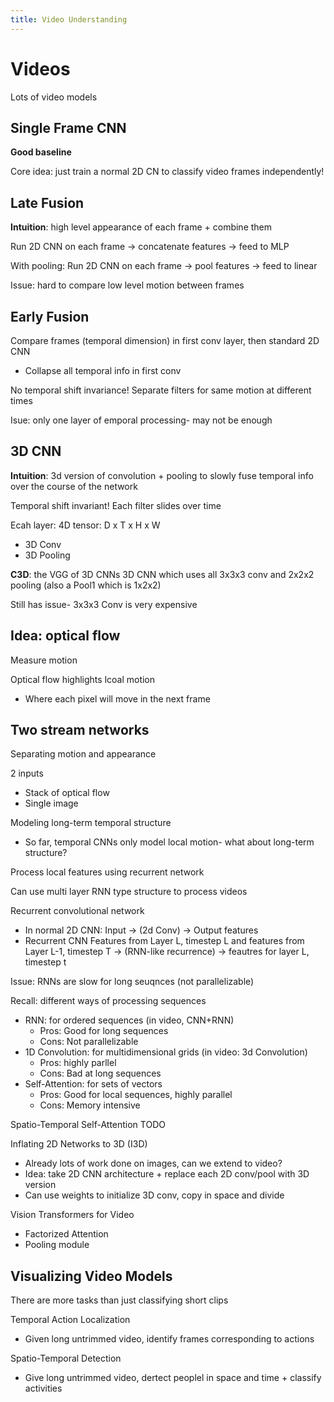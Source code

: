```yaml
---
title: Video Understanding
---
```


# Videos

Lots of video models

## Single Frame CNN
**Good baseline**

Core idea: just train a normal 2D CN to classify video frames independently!

## Late Fusion
**Intuition**: high level appearance of each frame + combine them

Run 2D CNN on each frame → concatenate features → feed to MLP

With pooling:  Run 2D CNN on each frame → pool features → feed to linear

Issue: hard to compare low level motion between frames
## Early Fusion

Compare frames (temporal dimension) in first conv layer, then standard 2D CNN
- Collapse all temporal info in first conv

No temporal shift invariance! Separate filters for same motion at different times

Isue: only one layer of emporal processing- may not be enough

## 3D CNN 
**Intuition**: 3d version of convolution + pooling to slowly fuse temporal info over the course of the network

Temporal shift invariant! Each filter slides over time

Ecah layer: 4D tensor: D x T x H x W 
- 3D Conv
- 3D Pooling

**C3D**: the VGG of 3D CNNs
3D CNN which uses all 3x3x3 conv and 2x2x2 pooling (also a Pool1 which is 1x2x2)

Still has issue- 3x3x3 Conv is very expensive

## Idea: optical flow
Measure motion 

Optical flow highlights lcoal motion
- Where each pixel will move in the next frame

## Two stream networks
Separating motion and appearance

2 inputs
- Stack of optical flow
- Single image

Modeling long-term temporal structure
- So far, temporal CNNs only model local motion- what about long-term structure?

Process local features using recurrent network

Can use multi layer RNN type structure to process videos

Recurrent convolutional network
- In normal 2D CNN: Input → (2d Conv) → Output features
- Recurrent CNN Features from Layer L, timestep L and features from Layer L-1, timestep T → (RNN-like recurrence) → feautres for layer L, timestep t

Issue: RNNs are slow for long seuqnces (not parallelizable)

Recall: different ways of processing sequences 
 - RNN: for ordered sequences (in video, CNN+RNN)
	 - Pros: Good for long sequences
	 - Cons: Not parallelizable
 - 1D Convolution: for multidimensional grids (in video: 3d Convolution)
	 - Pros: highly parllel
	 - Cons: Bad at long sequences
 - Self-Attention: for sets of vectors
	 - Pros: Good for local sequences, highly parallel
	 - Cons: Memory intensive

Spatio-Temporal Self-Attention TODO


Inflating 2D Networks to 3D (I3D)
- Already lots of work done on images, can we extend to video?
- Idea: take 2D CNN architecture + replace each 2D conv/pool with 3D version
- Can use weights to initialize 3D conv, copy in space and divide

Vision Transformers for Video
- Factorized Attention
- Pooling module


Visualizing Video Models
- 

There are more tasks than just classifying short clips

Temporal Action Localization
- Given long untrimmed video, identify frames corresponding to actions

Spatio-Temporal Detection
- Give long untrimmed video, dertect peoplel in space and time + classify activities